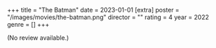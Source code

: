 +++
title = "The Batman"
date = 2023-01-01
[extra]
poster = "/images/movies/the-batman.png"
director = ""
rating = 4
year = 2022
genre = []
+++

(No review available.)
